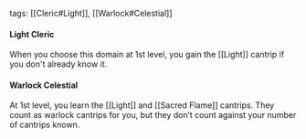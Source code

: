tags: [[Cleric#Light]], [[Warlock#Celestial]]

#### Light Cleric

When you choose this domain at 1st level, you gain the [[Light]] cantrip if you don't already know it.

#### Warlock Celestial

At 1st level, you learn the [[Light]] and [[Sacred Flame]] cantrips. They count as warlock cantrips for you, but they don’t count against your number of cantrips known.